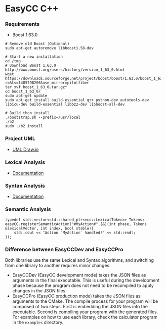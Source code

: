EasyCC C++
============

### Requirements
* Boost 1.63.0
```
# Remove old Boost (Optional)
sudo apt-get autoremove libboost1.58-dev

# Start a new installation
cd /tmp
# Download Boost 1.63.0 http://www.boost.org/users/history/version_1_63_0.html
wget https://downloads.sourceforge.net/project/boost/boost/1.63.0/boost_1_63_0.tar.gz?r=&ts=1485798206&use_mirror=pilotfiber
tar xvf boost_1_63_0.tar.gz*
cd boost_1_63_0/
sudo apt-get update
sudo apt-get install build-essential g++ python-dev autotools-dev libicu-dev build-essential libbz2-dev libboost-all-dev

# Build then install
./bootstrap.sh --prefix=/usr/local
./b2
sudo ./b2 install
```
### Project UML
* <a href="https://drive.google.com/file/d/0B8fWEFscW3Z4SzlpMnpETkdPOGs/view">UML Draw.io</a>

### Lexical Analysis
* <a href="https://github.com/amirbawab/EasyCC-CPP/tree/master/src/lexical">Documentation</a>

### Syntax Analysis
* <a href="https://github.com/amirbawab/EasyCC-CPP/tree/master/src/syntax">Documentation</a>

### Semantic Analysis
```
typedef std::vector<std::shared_ptr<ecc::LexicalToken>> Tokens;
easyCC.registerSemanticAction("#MyAction#",[&](int phase, Tokens &lexicalVector, int index, bool stable){
    std::cout << "Action `MyAction` handled!" << std::endl;
});
```
### Difference between EasyCCDev and EasyCCPro
Both libraries use the same Lexical and Syntax algorithms, and switching from one library to another requires minor changes. 
* EasyCCDev (EasyCC development mode) takes the JSON files as arguments in the final executable. This is useful during the development phase because the program does not need to be recompiled to apply changes in the JSON files.
* EasyCCPro (EasyCC production mode) takes the JSON files as arguments to the CMake. The compile process for your program will be composed of two steps. First is embedding the JSON files into the executable. Second is compiling your program with the generated files.
For examples on how to use each library, check the calculator program in the `examples` directory.
